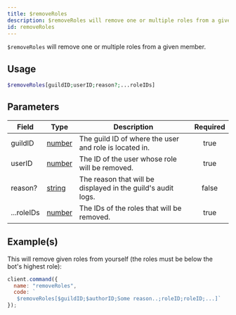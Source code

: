 ```yaml
---
title: $removeRoles
description: $removeRoles will remove one or multiple roles from a given member.
id: removeRoles
---
```


`$removeRoles` will remove one or multiple roles from a given member.

## Usage

```php
$removeRoles[guildID;userID;reason?;...roleIDs]
```

## Parameters

| Field      | Type                                                                                              | Description                                                  | Required |
| ---------- | ------------------------------------------------------------------------------------------------- | ------------------------------------------------------------ | :------: |
| guildID    | [number](https://developer.mozilla.org/en-US/docs/Web/JavaScript/Reference/Global_Objects/Number) | The guild ID of where the user and role is located in.       |   true   |
| userID     | [number](https://developer.mozilla.org/en-US/docs/Web/JavaScript/Reference/Global_Objects/Number) | The ID of the user whose role will be removed.               |   true   |
| reason?    | [string](https://developer.mozilla.org/en-US/docs/Web/JavaScript/Reference/Global_Objects/String) | The reason that will be displayed in the guild's audit logs. |  false   |
| ...roleIDs | [number](https://developer.mozilla.org/en-US/docs/Web/JavaScript/Reference/Global_Objects/Number) | The IDs of the roles that will be removed.                   |   true   |

## Example(s)

This will remove given roles from yourself (the roles must be below the bot's highest role):

```javascript
client.command({
  name: "removeRoles",
  code: `
   $removeRoles[$guildID;$authorID;Some reason..;roleID;roleID;...]`
});
```
